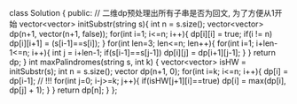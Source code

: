 class Solution {
public:
    // 二维dp预处理出所有子串是否为回文, 为了方便从1开始
    vector<vector<bool>> initSubstr(string s){
        int n = s.size();
        vector<vector<bool>> dp(n+1, vector<bool>(n+1, false));
        for(int i=1; i<=n; i++){
            dp[i][i] = true;
            if(i != n)
                dp[i][i+1] = (s[i-1]==s[i]);
        }
        for(int len=3; len<=n; len++){
            for(int i=1; i+len-1<=n; i++){
                int j = i+len-1;
                if(s[i-1]==s[j-1])
                    dp[i][j] = dp[i+1][j-1];
            }
        }
        return dp;
    }
    int maxPalindromes(string s, int k) {
        vector<vector<bool>> isHW = initSubstr(s);
        int n = s.size();
        vector<int> dp(n+1, 0);
        for(int i=k; i<=n; i++){
            dp[i] = dp[i-1];    // !!!
            for(int j=0; i-j>=k; j++){
                if(isHW[j+1][i]==true)
                    dp[i] = max(dp[i], dp[j] + 1);
            }
        }
        return dp[n];
    }
};